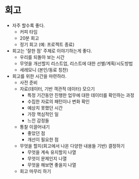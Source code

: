 # 회고
- 자주 할수록 좋다.
    - 커피 타임
    - 20분 회고
    - 정기 회고 (예: 프로젝트 종료)
- 회고는 '잘한 점' 주제로 이야기하는게 좋다.
    - 우리를 되돌아 보는 시간
    - 무엇을 개선할지 리스트업, 리스트에 대한 선별/계획/시도방법
    - 세레모니 (본인/동료 칭찬)
- 회고를 위한 시간을 마련하라.
    - 사전 준비
    - 자료(데이터, 기반 객관적 데이터) 모으기
        - 특정 기간동안 진행한 업무에 대한 데이터를 확인하는 과정
        - 수집한 자료의 패턴이나 변화 확인
        - 예상치 못했던 시간
        - 가장 핵심적인 일
        - 느낀 감정들
    - 통찰 이끌어내기
        - 좋았던 점
        - 개선이 필요한 점
    - 무엇을 할지(회고에서 나온 다양한 내용들 기반) 결정하기
        - 무엇을 계속 유지할지 나열
        - 무엇이 문제인지 나열
        - 무엇을 해보면 좋을지 나열
    - 회고 마무리 하기

